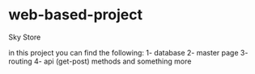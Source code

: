 # web-based-project
Sky Store

in this project you can find the following:
1- database
2- master page
3- routing
4- api (get-post) methods
and something more
